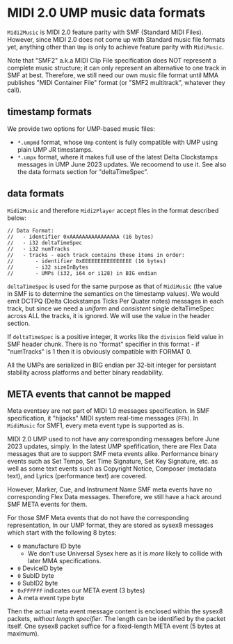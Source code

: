 # MIDI 2.0 UMP music data formats

`Midi2Music` is MIDI 2.0 feature parity with SMF (Standard MIDI Files). However, since MIDI 2.0 does not come up with Standard music file formats yet, anything other than `Ump` is only to achieve feature parity with `MidiMusic`.

Note that "SMF2" a.k.a MIDI Clip File specification does NOT represent a complete music structure; it can only represent an alternative to one track in SMF at best. Therefore, we still need our own music file format until MMA publishes "MIDI Container File" format (or "SMF2 multitrack", whatever they call).

## timestamp formats

We provide two options for UMP-based music files:

- `*.umpmd` format, whose `Ump` content is fully compatible with UMP using plain UMP JR timestamps.
- `*.umpx` format, where it makes full use of the latest Delta Clockstamps messages in UMP June 2023 updates. We recoomend to use it. See also the data formats section for "deltaTimeSpec".

## data formats

`Midi2Music` and therefore `Midi2Player` accept files in the format described below:

```
// Data Format:
//   - identifier 0xAAAAAAAAAAAAAAAA (16 bytes)
//   - i32 deltaTimeSpec
//   - i32 numTracks
//   - tracks - each track contains these items in order:
//       - identifier 0xEEEEEEEEEEEEEEEE (16 bytes)
//       - i32 sizeInBytes
//       - UMPs (i32, i64 or i128) in BIG endian
```

`deltaTimeSpec` is used for the same purpose as that of `MidiMusic`  (the value in SMF is to determine the semantics on the timestamp values). We would emit DCTPQ (Delta Clockstamps Ticks Per Quater notes) messages in each track, but since we need a *uniform* and *consistent* single deltaTimeSpec across ALL the tracks, it is ignored. We will use the value in the header section.

If `deltaTimeSpec` is a positive integer, it works like the `division` field value in SMF header chunk. There is no "format" specifier in this format - if "numTracks" is 1 then it is obviously compatible with FORMAT 0.

All the UMPs are serialized in BIG endian per 32-bit integer for persistant stability across platforms and better binary readability.

## META events that cannot be mapped 

Meta eventsey are not part of MIDI 1.0 messages specification. In SMF specification, it "hijacks" MIDI system real-time messages (`FFh`). In `MidiMusic` for SMF1, every meta event type is supported as is. 

MIDI 2.0 UMP used to not have any corresponding messages before June 2023 updates, simply. In the latest UMP spefification, there are Flex Data messages that are to support SMF meta events alike. Performance binary events such as Set Tempo, Set Time Signature, Set Key Signature, etc. as well as some text events such as Copyright Notice, Composer (metadata text), and Lyrics (performance text) are covered. 

However, Marker, Cue, and Instrument Name SMF meta events have no corresponding Flex Data messages. Therefore, we still have a hack around SMF META events for them.

For those SMF Meta events that do not have the corresponding representation, In our UMP format, they are stored as sysex8 messages which start with the following 8 bytes:

- `0` manufacture ID byte
  - We don't use Universal Sysex here as it is *more* likely to collide with later MMA specifications.
- `0` DeviceID byte
- `0` SubID byte
- `0` SubID2 byte
- `0xFFFFFF` indicates our META event (3 bytes)
- A meta event type byte

Then the actual meta event message content is enclosed within the sysex8 packets, *without length specifier*. The length can be identified by the packet itself. One sysex8 packet suffice for a fixed-length META event (5 bytes at maximum).
